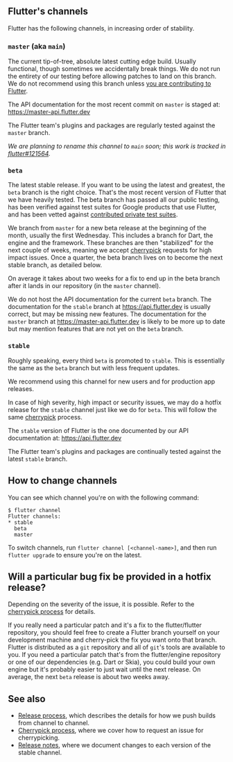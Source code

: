## Flutter's channels

Flutter has the following channels, in increasing order of stability.

### `master` (aka `main`)

The current tip-of-tree, absolute latest cutting edge build. Usually functional, though sometimes we accidentally break things. We do not run the entirety of our testing before allowing patches to land on this branch. We do not
recommend using this branch unless [you are contributing to Flutter](../../CONTRIBUTING.md).

The API documentation for the most recent commit on `master` is staged at: <https://master-api.flutter.dev>

The Flutter team's plugins and packages are regularly tested against the `master` branch.

_We are planning to rename this channel to `main` soon; this work is tracked in [flutter#121564](https://github.com/flutter/flutter/issues/121564)._

### `beta`

The latest stable release. If you want to be using the latest and greatest, the `beta` branch is the right choice. That's the most recent version of Flutter that we have heavily tested. The beta branch has passed all our public testing, has been verified against test suites for Google products that use Flutter, and has been vetted against [contributed private test suites](https://github.com/flutter/tests).

We branch from `master` for a new beta release at the beginning of the month, usually the first Wednesday. This includes a branch for Dart, the engine and the framework. These branches are then "stabilized" for the next couple of weeks, meaning we accept [cherrypick](Flutter-Cherrypick-Process.md) requests for high impact issues. Once a quarter, the beta branch lives on to become the next stable branch, as detailed below.

On average it takes about two weeks for a fix to end up in the beta branch after it lands in our repository (in the `master` channel).

We do not host the API documentation for the current `beta` branch. The documentation for the `stable` branch at <https://api.flutter.dev> is usually correct, but may be missing new features. The documentation for the `master` branch at <https://master-api.flutter.dev> is likely to be more up to date but may mention features that are not yet on the `beta` branch.

### `stable`

Roughly speaking, every third `beta` is promoted to `stable`. This is essentially the same as the `beta` branch but with less frequent updates.

We recommend using this channel for new users and for production app releases.

In case of high severity, high impact or security issues, we may do a hotfix release for the `stable` channel just like we do for `beta`. This will follow the same [cherrypick](Flutter-Cherrypick-Process.md) process.

The `stable` version of Flutter is the one documented by our API documentation at: <https://api.flutter.dev>

The Flutter team's plugins and packages are continually tested against the latest `stable` branch.


## How to change channels

You can see which channel you're on with the following command:

```
$ flutter channel
Flutter channels:
* stable
  beta
  master
```

To switch channels, run `flutter channel [<channel-name>]`, and then run `flutter upgrade` to ensure you're on the latest.

## Will a particular bug fix be provided in a hotfix release?

Depending on the severity of the issue, it is possible.  Refer to the [cherrypick process](Flutter-Cherrypick-Process.md) for details.

If you really need a particular patch and it's a fix to the flutter/flutter repository, you should feel free to create a Flutter branch yourself on your development machine and cherry-pick the fix you want onto that branch. Flutter is distributed as a `git` repository and all of `git`'s tools are available to you. If you need a particular patch that's from the flutter/engine repository or one of our dependencies (e.g. Dart or Skia), you could build your own engine but it's probably easier to just wait until the next release. On average, the next `beta` release is about two weeks away.

## See also

* [Release process](Release-process.md), which describes the details for how we push builds from channel to channel.
* [Cherrypick process](Flutter-Cherrypick-Process.md), where we cover how to request an issue for cherrypicking.
* [Release notes](https://docs.flutter.dev/release/release-notes), where we document changes to each version of the stable channel.
